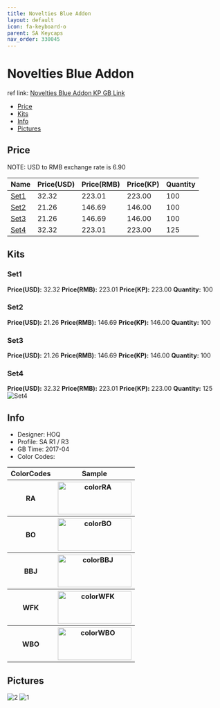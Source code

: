 ```yaml
---
title: Novelties Blue Addon 
layout: default
icon: fa-keyboard-o
parent: SA Keycaps
nav_order: 330045
---
```


# Novelties Blue Addon 

ref link: [Novelties Blue Addon KP GB Link](https://item.taobao.com/item.htm?spm=a1z10.5-c.w4002-16700525824.86.327e2ca4xEhGp4&id=547980177674)

* [Price](#price)
* [Kits](#kits)
* [Info](#info)
* [Pictures](#pictures)


## Price  
NOTE: USD to RMB exchange rate is 6.90

| Name          | Price(USD)    |  Price(RMB) |  Price(KP) | Quantity |
| ------------- | ------------- |  ---------- |  --------- | -------- |
|[Set1](#set1)|32.32|223.01|223.00|100|
|[Set2](#set2)|21.26|146.69|146.00|100|
|[Set3](#set3)|21.26|146.69|146.00|100|
|[Set4](#set4)|32.32|223.01|223.00|125|


## Kits
### Set1
**Price(USD):** 32.32    **Price(RMB):** 223.01    **Price(KP):** 223.00    **Quantity:** 100
### Set2
**Price(USD):** 21.26    **Price(RMB):** 146.69    **Price(KP):** 146.00    **Quantity:** 100
### Set3
**Price(USD):** 21.26    **Price(RMB):** 146.69    **Price(KP):** 146.00    **Quantity:** 100
### Set4
**Price(USD):** 32.32    **Price(RMB):** 223.01    **Price(KP):** 223.00    **Quantity:** 125
<img src="{{ 'assets/images/sa-keycaps/noveltiesblueaddon/kits_pics/all.jpg' | relative_url }}" alt="Set4" class="image featured">


## Info
* Designer: HOQ
* Profile: SA R1 / R3
* GB Time: 2017-04
* Color Codes:  
<table style="width:100%">
  <tr>
    <th>ColorCodes</th>
    <th>Sample</th>
  </tr>
  <tr>
    <th>RA</th>
    <th><img src="{{ 'assets/images/sa-keycaps/SP_ColorCodes/abs/SP_Abs_ColorCodes_RA.png' | relative_url }}" alt="colorRA" height="75" width="170"></th>
  </tr>
  <tr>
    <th>BO</th>
    <th><img src="{{ 'assets/images/sa-keycaps/SP_ColorCodes/abs/SP_Abs_ColorCodes_BO.png' | relative_url }}" alt="colorBO" height="75" width="170"></th>
  </tr>
  <tr>
    <th>BBJ</th>
    <th><img src="{{ 'assets/images/sa-keycaps/SP_ColorCodes/abs/SP_Abs_ColorCodes_BBJ.png' | relative_url }}" alt="colorBBJ" height="75" width="170"></th>
  </tr>
  <tr>
    <th>WFK</th>
    <th><img src="{{ 'assets/images/sa-keycaps/SP_ColorCodes/abs/SP_Abs_ColorCodes_WFK.png' | relative_url }}" alt="colorWFK" height="75" width="170"></th>
  </tr>
  <tr>
    <th>WBO</th>
    <th><img src="{{ 'assets/images/sa-keycaps/SP_ColorCodes/abs/SP_Abs_ColorCodes_WBO.png' | relative_url }}" alt="colorWBO" height="75" width="170"></th>
  </tr>
</table>


## Pictures
<img src="{{ 'assets/images/sa-keycaps/noveltiesblueaddon/rendering_pics/2.jpg' | relative_url }}" alt="2" class="image featured">
<img src="{{ 'assets/images/sa-keycaps/noveltiesblueaddon/rendering_pics/1.jpg' | relative_url }}" alt="1" class="image featured">
